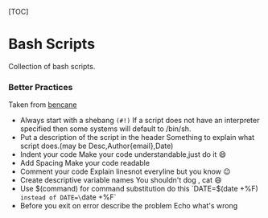 [TOC]

# Bash Scripts

Collection of bash scripts.

### Better Practices

Taken from [bencane](http://bencane.com/2014/06/06/8-tips-for-creating-better-bash-scripts/)

* Always start with a shebang `(#!)`
    If a script does not have an interpreter specified then some systems will default to /bin/sh.
* Put a description of the script in the header
    Something to explain what script does.(may be Desc,Author{email},Date)
* Indent your code
    Make your code understandable,just do it :smile:
* Add Spacing
    Make your code readable
* Comment your code
    Explain linesnot everyline but you know :wink:
* Create descriptive variable names
    You shouldn't dog , cat :smile:
* Use $(command) for command substitution
    do this `DATE=$(date +%F)` instead of DATE=\`date +%F\`
* Before you exit on error describe the problem
    Echo what's wrong
